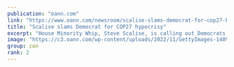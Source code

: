 ```yaml
---
publication: "oann.com"
link: "https://www.oann.com/newsroom/scalise-slams-democrat-for-cop27-hypocrisy/"
title: "Scalise slams Democrat for COP27 hypocrisy"
excerpt: "House Minority Whip, Steve Scalise, is calling out Democrats for not abiding by their green agenda."
image: "https://c3.oann.com/wp-content/uploads/2022/11/GettyImages-1409725883-e1668194033882.jpg"
group: con
rank: 2
---
```

